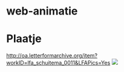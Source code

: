 # web-animatie

# Plaatje
http://oa.letterformarchive.org/item?workID=lfa_schuitema_0011&LFAPics=Yes
<img src="https://ia800705.us.archive.org/3/items/LFASchuitema0011/LFA_Schuitema_0011_001.jpg"> </img>
